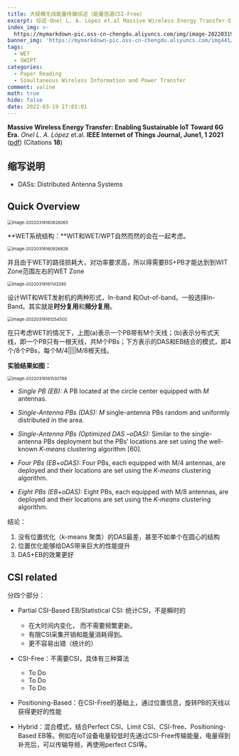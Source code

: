 ```yaml
---
title: 大规模无线能量传输综述（能量信道CSI-Free）
excerpt: 综述-Onel L. A. López et.al Massive Wireless Energy Transfer-Enabling Sustainable IoT Toward 6G Era 
index_img: >-
  https://mymarkdown-pic.oss-cn-chengdu.aliyuncs.com/img/image-20220319160750316.png
banner_img: 'https://mymarkdown-pic.oss-cn-chengdu.aliyuncs.com/img441/1638523690670.jpg'
tags:
  - WET
  - SWIPT
categories:
  - Paper Reading
  - Simultaneous Wireless Information and Power Transfer
comment: valine
math: true
hide: false
date: 2022-03-19 17:01:01
---
```


**Massive Wireless Energy Transfer: Enabling Sustainable IoT Toward 6G Era**.  *Onel L. A. López* et.al.  **IEEE Internet of Things Journal, June1, 1 2021**  ([pdf](https://ieeexplore.ieee.org/document/9319211))  (Citations **18**)

## 缩写说明

- DASs: Distributed Antenna Systems

##  Quick Overview



<img src="https://mymarkdown-pic.oss-cn-chengdu.aliyuncs.com/img/image-20220319160826065.png" alt="image-20220319160826065" style="zoom:67%;" />

**WET系统结构：**WIT和WET/WPT自然而然的会在一起考虑。

<img src="https://mymarkdown-pic.oss-cn-chengdu.aliyuncs.com/img/image-20220319160926828.png" alt="image-20220319160926828" style="zoom:67%;" />

并且由于WET的路径损耗大，对功率要求高，所以得需要BS+PB才能达到到WIT Zone范围左右的WET Zone



<img src="https://mymarkdown-pic.oss-cn-chengdu.aliyuncs.com/img/image-20220319161142285.png" alt="image-20220319161142285" style="zoom:67%;" />

设计WIT和WET发射机的两种形式，In-band 和Out-of-band。一般选择In-Band。其实就是**时分复用**和**频分复用**。

<img src="https://mymarkdown-pic.oss-cn-chengdu.aliyuncs.com/img/image-20220319161254502.png" alt="image-20220319161254502" style="zoom:67%;" />

在只考虑WET的情况下，上图(a)表示一个PB带有M个天线；(b)表示分布式天线，即一个PB只有一根天线，共M个PBs；下方表示的DAS和EB结合的模式，即4个/8个PBs，每个M/4||||M/8根天线。

**实验结果如图：**

<img src="https://mymarkdown-pic.oss-cn-chengdu.aliyuncs.com/img/image-20220319161530798.png" alt="image-20220319161530798" style="zoom: 67%;" />

- *Single PB (EB):* A PB located at the circle center equipped with *M* antennas.

- *Single-Antenna PBs (DAS): M* single-antenna PBs random and uniformly distributed in the area.

- *Single-Antenna PBs (Optimized DAS –oDAS):* Similar to the single-antenna PBs deployment but the PBs’ locations are set using the well-known *K-means* clustering algorithm [60].

- *Four PBs (EB*+*oDAS):* Four PBs, each equipped with M/4 antennas, are deployed and their locations are set using the *K-means* clustering algorithm.

- *Eight PBs (EB*+*oDAS):* Eight PBs, each equipped with M/8 antennas, are deployed and their locations are set using the *K-means* clustering algorithm.

结论：

1. 没有位置优化（k-means 聚类）的DAS最差，甚至不如单个在圆心的结构
2. 位置优化能够给DAS带来巨大的性能提升
3. DAS+EB的效果更好

## CSI related

分四个部分：

- Partial CSI-Based EB/Statistical CSI: 统计CSI，不是瞬时的
  - 在大时间内变化， 而不需要频繁更新。
  - 有限CSI采集开销和能量消耗得到。
  - 更不容易出错（统计的）
- CSI-Free：不需要CSI，具体有三种算法
  - To Do
  - To Do
  - To Do

- Positioning-Based：在CSI-Free的基础上，通过位置信息，旋转PB的天线以获得更好的性能
- Hybrid：混合模式，结合Perfect CSI、Limit CSI、CSI-free、Positioning-Based EB等。例如在IoT设备电量较低时先通过CSI-Free传输能量，电量得到补充后，可以传输导频，再使用perfect CSI等。
